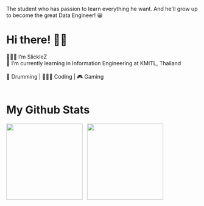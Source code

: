 The student who has passion to learn everything he want. And he'll grow up to become the great Data Engineer! 😀 <br/>
# Hi there! 👋🏻
👨🏻‍💻 I’m SlickleZ <br/>
🏫 I’m currently learning in Information Engineering at KMITL, Thailand <br/> <br/>
🥁 Drumming | 👨🏻‍💻 Coding | 🎮 Gaming <br/> <br/>
# My Github Stats
<img height="200rem" src="https://github-readme-stats.vercel.app/api/top-langs/?username=SlickleZ&theme=tokyonight&langs_count=5" /> &nbsp;
<img height="200rem" src="https://github-readme-stats.vercel.app/api/?username=SlickleZ&count_private=true&theme=tokyonight&showicons=true" />

